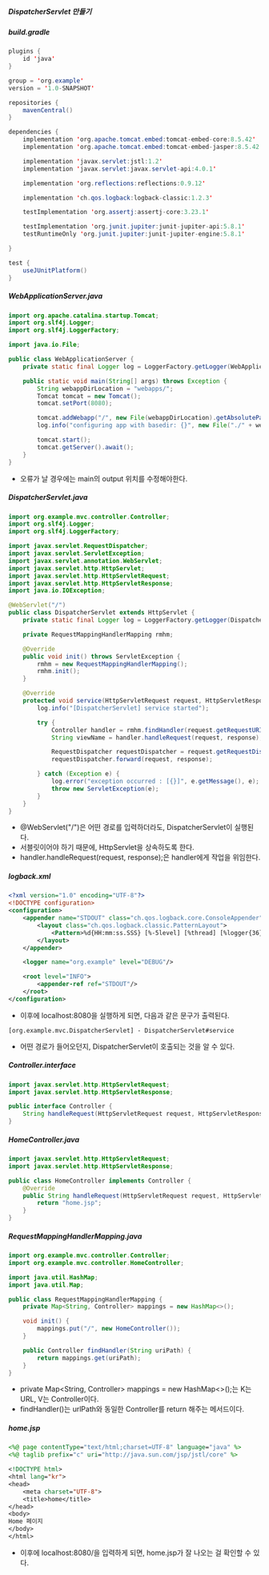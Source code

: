 ##### DispatcherServlet 만들기

##### build.gradle

```java
plugins {
    id 'java'
}

group = 'org.example'
version = '1.0-SNAPSHOT'

repositories {
    mavenCentral()
}

dependencies {
    implementation 'org.apache.tomcat.embed:tomcat-embed-core:8.5.42'
    implementation 'org.apache.tomcat.embed:tomcat-embed-jasper:8.5.42'

    implementation 'javax.servlet:jstl:1.2'
    implementation 'javax.servlet:javax.servlet-api:4.0.1'

    implementation 'org.reflections:reflections:0.9.12'

    implementation 'ch.qos.logback:logback-classic:1.2.3'

    testImplementation 'org.assertj:assertj-core:3.23.1'

    testImplementation 'org.junit.jupiter:junit-jupiter-api:5.8.1'
    testRuntimeOnly 'org.junit.jupiter:junit-jupiter-engine:5.8.1'

}

test {
    useJUnitPlatform()
}
```

##### WebApplicationServer.java

```java
import org.apache.catalina.startup.Tomcat;
import org.slf4j.Logger;
import org.slf4j.LoggerFactory;

import java.io.File;

public class WebApplicationServer {
    private static final Logger log = LoggerFactory.getLogger(WebApplicationServer.class);

    public static void main(String[] args) throws Exception {
        String webappDirLocation = "webapps/";
        Tomcat tomcat = new Tomcat();
        tomcat.setPort(8080);

        tomcat.addWebapp("/", new File(webappDirLocation).getAbsolutePath());
        log.info("configuring app with basedir: {}", new File("./" + webappDirLocation).getAbsolutePath());

        tomcat.start();
        tomcat.getServer().await();
    }
}
```

- 오류가 날 경우에는 main의 output 위치를 수정해야한다.

##### DispatcherServlet.java

```java
import org.example.mvc.controller.Controller;
import org.slf4j.Logger;
import org.slf4j.LoggerFactory;

import javax.servlet.RequestDispatcher;
import javax.servlet.ServletException;
import javax.servlet.annotation.WebServlet;
import javax.servlet.http.HttpServlet;
import javax.servlet.http.HttpServletRequest;
import javax.servlet.http.HttpServletResponse;
import java.io.IOException;

@WebServlet("/")
public class DispatcherServlet extends HttpServlet {
    private static final Logger log = LoggerFactory.getLogger(DispatcherServlet.class);

    private RequestMappingHandlerMapping rmhm;

    @Override
    public void init() throws ServletException {
        rmhm = new RequestMappingHandlerMapping();
        rmhm.init();
    }

    @Override
    protected void service(HttpServletRequest request, HttpServletResponse response) throws ServletException, IOException {
        log.info("[DispatcherServlet] service started");

        try {
            Controller handler = rmhm.findHandler(request.getRequestURI());
            String viewName = handler.handleRequest(request, response);

            RequestDispatcher requestDispatcher = request.getRequestDispatcher(viewName);
            requestDispatcher.forward(request, response);

        } catch (Exception e) {
            log.error("exception occurred : [{}]", e.getMessage(), e);
            throw new ServletException(e);
        }
    }
}

```

- @WebServlet("/")은 어떤 경로를 입력하더라도, DispatcherServlet이 실행된다.
- 서블릿이어야 하기 때문에, HttpServlet을 상속하도록 한다.
- handler.handleRequest(request, response);은 handler에게 작업을 위임한다.

##### logback.xml

```xml
<?xml version="1.0" encoding="UTF-8"?>
<!DOCTYPE configuration>
<configuration>
    <appender name="STDOUT" class="ch.qos.logback.core.ConsoleAppender">
        <layout class="ch.qos.logback.classic.PatternLayout">
            <Pattern>%d{HH:mm:ss.SSS} [%-5level] [%thread] [%logger{36}] - %m%n</Pattern>
        </layout>
    </appender>

    <logger name="org.example" level="DEBUG"/>

    <root level="INFO">
        <appender-ref ref="STDOUT"/>
    </root>
</configuration>
```

- 이후에 localhost:8080을 실행하게 되면, 다음과 같은 문구가 출력된다.

```
[org.example.mvc.DispatcherServlet] - DispatcherServlet#service
```

- 어떤 경로가 들어오던지, DispatcherServlet이 호출되는 것을 알 수 있다.

##### Controller.interface

```java
import javax.servlet.http.HttpServletRequest;
import javax.servlet.http.HttpServletResponse;

public interface Controller {
    String handleRequest(HttpServletRequest request, HttpServletResponse response) throws Exception;
}
```

##### HomeController.java

```java
import javax.servlet.http.HttpServletRequest;
import javax.servlet.http.HttpServletResponse;

public class HomeController implements Controller {
    @Override
    public String handleRequest(HttpServletRequest request, HttpServletResponse response) throws Exception {
        return "home.jsp";
    }
}
```

##### RequestMappingHandlerMapping.java

```java
import org.example.mvc.controller.Controller;
import org.example.mvc.controller.HomeController;

import java.util.HashMap;
import java.util.Map;

public class RequestMappingHandlerMapping {
    private Map<String, Controller> mappings = new HashMap<>();

    void init() {
        mappings.put("/", new HomeController());
    }

    public Controller findHandler(String uriPath) {
        return mappings.get(uriPath);
    }
}
```

- private Map<String, Controller> mappings = new HashMap<>();는 K는 URL, V는 Controller이다.
- findHandler()는 urlPath와 동일한 Controller를 return 해주는 메서드이다.

##### home.jsp

```jsp
<%@ page contentType="text/html;charset=UTF-8" language="java" %>
<%@ taglib prefix="c" uri="http://java.sun.com/jsp/jstl/core" %>

<!DOCTYPE html>
<html lang="kr">
<head>
    <meta charset="UTF-8">
    <title>home</title>
</head>
<body>
Home 페이지
</body>
</html>
```

- 이후에 localhost:8080/을 입력하게 되면, home.jsp가 잘 나오는 걸 확인할 수 있다.